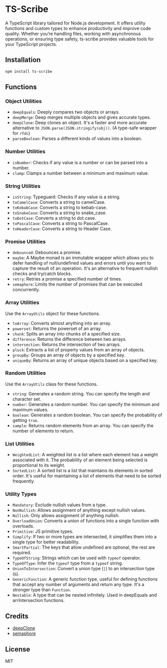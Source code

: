 # TS-Scribe

A TypeScript library tailored for Node.js development. It offers utility functions and custom types to enhance productivity and improve code quality. Whether you’re handling files, working with asynchronous operations, or ensuring type safety, ts-scribe provides valuable tools for your TypeScript projects.

## Installation

```bash
npm install ts-scribe
```

## Functions

### Object Utilities

- `deepEquals`: Deeply compares two objects or arrays.
- `deepMerge`: Deep merges multiple objects and gives accurate types.
- `deepClone`: Deep clones an object. It's a faster and more accurate alternative to `JSON.parse(JSON.stringify(obj))`. (A type-safe wrapper for `rfdc`)
- `parseBoolean`: Parses a different kinds of values into a boolean.

### Number Utilities

- `isNumber`: Checks if any value is a number or can be parsed into a number.
- `clamp`: Clamps a number between a minimum and maximum value.

### String Utilities

- `isString`: Typeguard: Checks if any value is a string.
- `toCamelCase`: Converts a string to camelCase.
- `toKebabCase`: Converts a string to kebab-case.
- `toSnakeCase`: Converts a string to snake_case.
- `toDotCase`: Converts a string to dot.case.
- `toPascalCase`: Converts a string to PascalCase.
- `toHeaderCase`: Converts a string to Header Case.

### Promise Utilities

- `debounced`: Debounces a promise.
- `maybe`: A Maybe monad is an immutable wrapper which allows you to defer handling of null/undefined values and errors until you want to capture the result of an operation. It's an alternative to frequent nullish checks and try/catch blocks.
- `retry`: Retries a promise a specified number of times.
- `semaphore`: Limits the number of promises that can be executed concurrently.

### Array Utilities

Use the `ArrayUtils` object for these functions.

- `toArray`: Converts almost anything into an array.
- `powerset`: Returns the powerset of an array.
- `chunk`: Splits an array into chunks of a specified size.
- `difference`: Returns the difference between two arrays.
- `intersection`: Returns the intersection of two arrays.
- `pluck`: Extracts a list of property values from an array of objects.
- `groupBy`: Groups an array of objects by a specified key.
- `uniqueBy`: Returns an array of unique objects based on a specified key.

### Random Utilities

Use the `ArrayUtils` class for these functions.

- `string`: Generates a random string. You can specify the length and character set.
- `number`: Generates a random number. You can specify the minimum and maximum values.
- `boolean`: Generates a random boolean. You can specify the probability of getting `true`.
- `sample`: Returns random elements from an array. You can specify the number of elements to return.

### List Utilities

- `WeightedList`: A weighted list is a list where each element has a weight associated with it. The probability of an element being selected is proportional to its weight.
- `SortedList`: A sorted list is a list that maintains its elements in sorted order. It's useful for maintaining a list of elements that need to be sorted frequently.

### Utility Types

- `Mandatory`: Exclude nullish values from a type.
- `NonNullish`: Allows assignment of anything except nullish values.
- `Nullish`: Only allows assignment of anything nullish.
- `OverloadUnion`: Converts a union of functions into a single function with overloads.
- `Primitive`: JS primitive types.
- `Simplify`: If two or more types are intersected, it simplifies them into a single type for better readability.
- `SmartPartial`: The keys that allow undefined are optional, the rest are required.
- `TypeOfString`: Strings which can be used with `typeof` operator.
- `TypeOfType`: Infer the `typeof` type from a `typeof` string.
- `UnionToIntersection`: Convert a union type (`|`) to an intersection type (`&`).
- `GenericFunction`: A generic function type, useful for defining functions that accept any number of arguments and return any type. It's a stronger type than `Function`.
- `Nestable`: A type that can be nested infinitely. Used in deepEquals and arrIntersection functions.

## Credits

- [deepClone](https://github.com/davidmarkclements/rfdc/tree/master)
- [semaphore](https://github.com/Shakeskeyboarde)

## License

MIT
